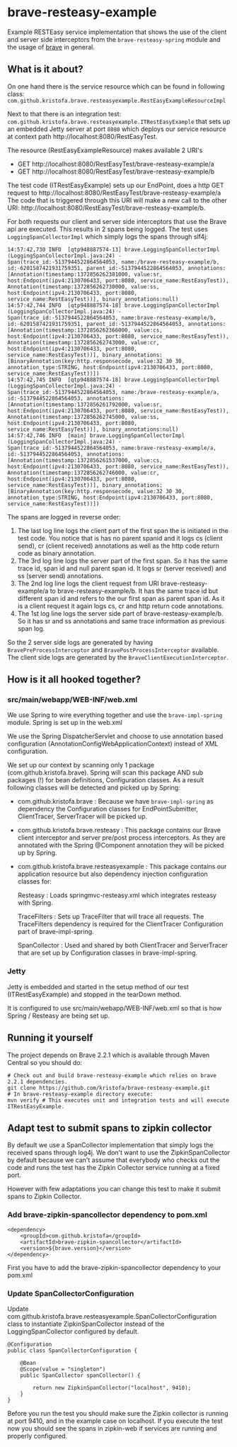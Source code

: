 # brave-resteasy-example #

Example RESTEasy service implementation that shows the use of the client and server side interceptors from the
`brave-resteasy-spring` module and the usage of [brave](https://github.com/kristofa/brave) in general.

## What is it about? ##

On one hand there is the service resource which can be found in following class: 
`com.github.kristofa.brave.resteasyexample.RestEasyExampleResourceImpl`

Next to that there is an integration test: `com.github.kristofa.brave.resteasyexample.ITRestEasyExample` that sets up
an embedded Jetty server at port `8080` which deploys our service resource at context path http://localhost:8080/RestEasyTest.

The resource (RestEasyExampleResource) makes available 2 URI's

*   GET http://localhost:8080/RestEasyTest/brave-resteasy-example/a
*   GET http://localhost:8080/RestEasyTest/brave-resteasy-example/b


The test code (ITRestEasyExample) sets up our EndPoint, does a http GET request to http://localhost:8080/RestEasyTest/brave-resteasy-example/a
The code that is triggered through
this URI will make a new call to the other URI: http://localhost:8080/RestEasyTest/brave-resteasy-example/b.  

For both requests our client and server side interceptors that use the Brave api are executed.  This results in 2 spans being logged.
The test uses `LoggingSpanCollectorImpl` which simply logs the spans through slf4j:

    14:57:42,730 INFO  [qtp948887574-13] brave.LoggingSpanCollectorImpl (LoggingSpanCollectorImpl.java:24) - Span(trace_id:-5137944522864564053, name:/brave-resteasy-example/b, id:-6201587421931759351, parent_id:-5137944522864564053, annotations:[Annotation(timestamp:1372856262381000, value:sr, host:Endpoint(ipv4:2130706433, port:8080, service_name:RestEasyTest)), Annotation(timestamp:1372856262730000, value:ss, host:Endpoint(ipv4:2130706433, port:8080, service_name:RestEasyTest))], binary_annotations:null)
    14:57:42,744 INFO  [qtp948887574-18] brave.LoggingSpanCollectorImpl (LoggingSpanCollectorImpl.java:24) - Span(trace_id:-5137944522864564053, name:brave-resteasy-example/b, id:-6201587421931759351, parent_id:-5137944522864564053, annotations:[Annotation(timestamp:1372856262366000, value:cs, host:Endpoint(ipv4:2130706433, port:8080, service_name:RestEasyTest)), Annotation(timestamp:1372856262743000, value:cr, host:Endpoint(ipv4:2130706433, port:8080, service_name:RestEasyTest))], binary_annotations:[BinaryAnnotation(key:http.responsecode, value:32 30 30, annotation_type:STRING, host:Endpoint(ipv4:2130706433, port:8080, service_name:RestEasyTest))])
    14:57:42,745 INFO  [qtp948887574-18] brave.LoggingSpanCollectorImpl (LoggingSpanCollectorImpl.java:24) - Span(trace_id:-5137944522864564053, name:/brave-resteasy-example/a, id:-5137944522864564053, annotations:[Annotation(timestamp:1372856261792000, value:sr, host:Endpoint(ipv4:2130706433, port:8080, service_name:RestEasyTest)), Annotation(timestamp:1372856262745000, value:ss, host:Endpoint(ipv4:2130706433, port:8080, service_name:RestEasyTest))], binary_annotations:null)
    14:57:42,746 INFO  [main] brave.LoggingSpanCollectorImpl (LoggingSpanCollectorImpl.java:24) - Span(trace_id:-5137944522864564053, name:brave-resteasy-example/a, id:-5137944522864564053, annotations:[Annotation(timestamp:1372856261537000, value:cs, host:Endpoint(ipv4:2130706433, port:8080, service_name:RestEasyTest)), Annotation(timestamp:1372856262746000, value:cr, host:Endpoint(ipv4:2130706433, port:8080, service_name:RestEasyTest))], binary_annotations:[BinaryAnnotation(key:http.responsecode, value:32 30 30, annotation_type:STRING, host:Endpoint(ipv4:2130706433, port:8080, service_name:RestEasyTest))])

The spans are logged in reverse order:

1.  The last log line logs the client part of the first span the is initiated in the test code. 
    You notice that is has no parent spanid and it logs cs (client send), cr (client received) annotations as well as the http code return code as binary annotation.
2.  The 3rd log line logs the server part of the first span. So it has the same trace id, span id and null parent span id. 
    It logs sr (server received) and ss (server send) annotations.
3.  The 2nd log line logs the client request from URI brave-resteasy-example/a to brave-resteasy-example/b. 
    It has the same trace id but different span id and refers to the our first span as parent span id. 
    As it is a client request it again logs cs, cr and http return code annotations.
4.  The 1st log line logs the server side part of brave-resteasy-example/b. 
    So it has sr and ss annotations and same trace information as previous span log.

So the 2 server side logs are generated by having `BravePreProcessInterceptor` and `BravePostProcessInterceptor` available.
The client side logs are generated by the `BraveClientExecutionInterceptor`.

## How is it all hooked together? ##

### src/main/webapp/WEB-INF/web.xml ###

We use Spring to wire everything together and use the `brave-impl-spring` module. Spring is set up in the web.xml

We use the Spring DispatcherServlet and choose to use annotation based configuration (AnnotationConfigWebApplicationContext) instead of
XML configuration.

We set up our context by scanning only 1 package (com.github.kristofa.brave). Spring will scan this package AND sub packages (!)
for bean definitions, Configuration classes. As a result following classes will be detected and picked up by Spring:

*   com.github.kristofa.brave : Because we have `brave-impl-spring` as dependency the Configuration classes for EndPointSubmitter, ClientTracer, ServerTracer will be picked up.
*   com.github.kristofa.brave.resteasy : This package contains our Brave client interceptor and server pre/post process interceptors. 
    As they are annotated with the Spring @Component annotation they will be picked up by Spring.
*   com.github.kristofa.brave.resteasyexample : This package contains our application resource but also dependency injection configuration 
    classes for:
  
    Resteasy : Loads springmvc-resteasy.xml which integrates resteasy with Spring.
    
    TraceFilters : Sets up TraceFilter that will trace all requests. The TraceFilters dependency is required for the ClientTracer Configuration part of brave-impl-spring.
    
    SpanCollector : Used and shared by both ClientTracer and ServerTracer that are set up by Configuration classes in brave-impl-spring.
    
### Jetty ###

Jetty is embedded and started in the setup method of our test (ITRestEasyExample) and stopped in the tearDown method.

It is configured to use src/main/webapp/WEB-INF/web.xml so that is how Spring / Resteasy are being set up.

## Running it yourself ##

The project depends on Brave 2.2.1 which is available through Maven Central so you
should do: 
    
    # Check out and build brave-resteasy-example which relies on brave 2.2.1 dependencies.    
    git clone https://github.com/kristofa/brave-resteasy-example.git
    # In brave-resteasy-example directory execute:
    mvn verify # This executes unit and integration tests and will execute ITRestEasyExample.

## Adapt test to submit spans to zipkin collector ##

By default we use a SpanCollector implementation that simply logs the received spans through log4j.
We don't want to use the ZipkinSpanCollector by default because we can't assume that everybody who
checks out the code and runs the test has the Zipkin Collector service running at a fixed port.

However with few adaptations you can change this test to make it submit spans to Zipkin Collector.

### Add brave-zipkin-spancollector dependency to pom.xml ###

    <dependency>
        <groupId>com.github.kristofa</groupId>
        <artifactId>brave-zipkin-spancollector</artifactId>
        <version>${brave.version}</version>
    </dependency>

First you have to add the brave-zipkin-spancollector dependency to your pom.xml

### Update SpanCollectorConfiguration ###

Update com.github.kristofa.brave.resteasyexample.SpanCollectorConfiguration class to instantiate ZipkinSpanCollector instead
of the LoggingSpanCollector configured by default.


    @Configuration
    public class SpanCollectorConfiguration {

        @Bean
        @Scope(value = "singleton")
        public SpanCollector spanCollector() {

            return new ZipkinSpanCollector("localhost", 9410);            
        }
    }

Before you run the test you should make sure the Zipkin collector is running at port
9410, and in the example case on localhost. If you execute the test now you should 
see the spans in zipkin-web if services are running and properly configured.
    